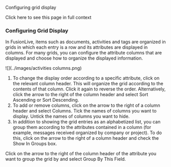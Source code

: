 Configuring grid display

Click here to see this page in full context

###  Configuring Grid Display

In FusionLive, items such as documents, activities and tags are organized in
grids in which each entry is a row and its attributes are displayed in
columns. For many grids, you can configure the attribute columns that are
displayed and choose how to organize the displayed information.

![](../images/activities columns.png)

  1. To change the display order according to a specific attribute, click on the relevant column header. This will organize the grid according to the contents of that column. Click it again to reverse the order. Alternatively, click the arrow to the right of the column header and select Sort Ascending or Sort Descending. 
  2. To add or remove columns, click on the arrow to the right of a column header and select Columns. Tick the names of columns you want to display. Untick the names of columns you want to hide. 
  3. In addition to showing the grid entries as an alphabetized list, you can group them according to the attributes contained in a column (for example, messages received organized by company or project). To do this, click on the arrow to the right of a column header and check the Show In Groups box. 

Click on the arrow to the right of the column header of the attribute you want
to group the grid by and select Group By This Field.

